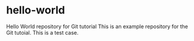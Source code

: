 # hello-world
Hello World repository for Git tutorial
This is an example repository for the Git tutoial.
This is a test case.
